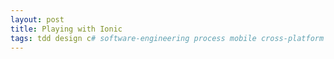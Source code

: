 ```yaml
---
layout: post
title: Playing with Ionic
tags: tdd design c# software-engineering process mobile cross-platform
---
```






